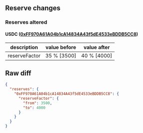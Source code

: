 ## Reserve changes

### Reserves altered

#### USDC ([0xFF970A61A04b1cA14834A43f5dE4533eBDDB5CC8](https://arbiscan.io/address/0xFF970A61A04b1cA14834A43f5dE4533eBDDB5CC8))

| description | value before | value after |
| --- | --- | --- |
| reserveFactor | 35 % [3500] | 40 % [4000] |


## Raw diff

```json
{
  "reserves": {
    "0xFF970A61A04b1cA14834A43f5dE4533eBDDB5CC8": {
      "reserveFactor": {
        "from": 3500,
        "to": 4000
      }
    }
  }
}
```
